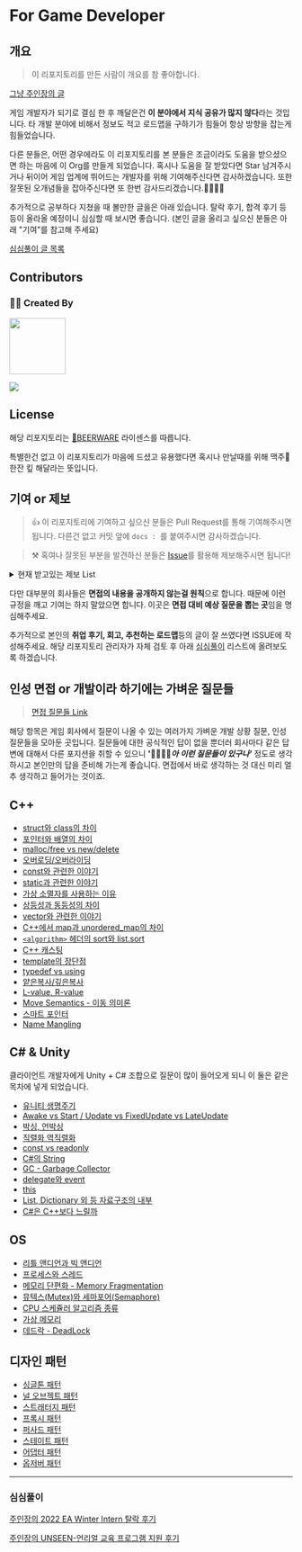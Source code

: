 # For Game Developer

## 개요

> 이 리포지토리를 만든 사람이 개요를 참 좋아합니다. 

[그냥 주인장의 글](https://husk321.tistory.com/)

게임 개발자가 되기로 결심 한 후 깨달은건 **이 분야에서 지식 공유가 많지 않다**라는 것입니다. 타 개발 분야에 비해서 정보도 적고 로드맵을 구하기가 힘들어 항상 방향을 잡는게 힘들었습니다. 

다른 분들은, 어떤 경우에라도 이 리포지토리를 본 분들은 조금이라도 도움을 받으셨으면 하는 마음에 이 Org를 만들게 되었습니다. 혹시나 도움을 잘 받았다면 Star 남겨주시거나 뒤이어 게임 업계에 뛰어드는 개발자를 위해 기여해주신다면 감사하겠습니다. 또한 잘못된 오개념들을 잡아주신다면 또 한번 감사드리겠습니다.🙇‍♂️🙇‍♂️

추가적으로 공부하다 지쳤을 때 볼만한 글을은 아래 있습니다. 탈락 후기, 합격 후기 등등이 올라올 예정이니 심심할 때 보시면 좋습니다. (본인 글을 올리고 싶으신 분들은 아래 "기여"를 참고해 주세요)

[심심풀이 글 목록](#심심풀이)

## Contributors

### 🙇‍♂️ Created By

<a href="https://github.com/Husk-321"><img src="https://avatars.githubusercontent.com/u/68003176?v=4" width="100" height="100"/></a>

<a href="https://github.com/Romanticism-GameDeveloper/GameDeveloper-Client-Interview/graphs/contributors">
  <img src="https://contrib.rocks/image?repo=Romanticism-GameDeveloper/GameDeveloper-Client-Interview" />
</a>

## License

해당 리포지토리는 [🍻BEERWARE](https://github.com/Romanticism-GameDeveloper/GameDeveloper-Client-Interview/blob/main/License) 라이센스를 따릅니다. 

특별한건 없고 이 리포지토리가 마음에 드셨고 유용했다면 혹시나 만날때를 위해 맥주🍻 한잔 킾 해달라는 뜻입니다.

## 기여 or 제보

> 👍 이 리포지토리에 기여하고 싶으신 분들은 Pull Request를 통해 기여해주시면 됩니다. 다른건 없고 커밋 앞에 `docs : `를 붙여주시면 감사하겠습니다.

> ⚒ 혹여나 잘못된 부분을 발견하신 분들은 [Issue](https://github.com/Romanticism-GameDeveloper/GameDeveloper-Client-Interview/issues)를 활용해 제보해주시면 됩니다!

<details>
<summary>현재 받고있는 제보 List</summary>

### C++

- [C 에서는 Name Mangling이 일어나는가?](https://github.com/Romanticism-GameDeveloper/GameDeveloper-Client-Interview/blob/main/C%2B%2B/Name%20Mangling%20(Decoration).md)
  
  ### C#

- [C#과 C++의 속도 관련한 이야기에 대한 제보](https://github.com/Romanticism-GameDeveloper/GameDeveloper-Client-Interview/blob/main/Unity_C%23/C%23%20vs%20C%2B%2B.md)

---

</details>

다만 대부분의 회사들은 **면접의 내용을 공개하지 않는걸 원칙**으로 합니다. 때문에 이런 규정을 깨고 기여는 하지 말았으면 합니다. 이곳은 **면접 대비 예상 질문을 뽑는 곳**임을 명심해주세요.

추가적으로 본인의 **취업 후기, 회고, 추천하는 로드맵**등의 글이 잘 쓰였다면 ISSUE에 작성해주세요. 해당 리포지토리 관리자가 자체 검토 후 아래 [심심풀이](#심심풀이) 리스트에 올려보도록 하겠습니다.

## 인성 면접 or 개발이라 하기에는 가벼운 질문들

>  [면접 질문들 Link](https://github.com/Romanticism-GameDeveloper/GameDeveloper-Client-Interview/blob/main/Personality%20Interview/%EA%B2%8C%EC%9E%84%20%ED%81%B4%EB%9D%BC%EC%9D%B4%EC%96%B8%ED%8A%B8%20%EC%9D%B8%EC%84%B1%2C%EA%B2%BD%ED%97%98%20%EC%A7%88%EB%AC%B8.MD)

해당 항목은 게임 회사에서 질문이 나올 수 있는 여러가지 가벼운 개발 상황 질문, 인성 질문들을 모아둔 곳입니다. 질문들에 대한 공식적인 답이 없을 뿐더러 회사마다 같은 답변에 대해서 다른 포지션을 취할 수 있으니 **'🤦‍♂️🤦‍♀️*아 이런 질문들이 있구나'*** 정도로 생각하시고 본인만의 답을 준비해 가는게 좋습니다. 면접에서 바로 생각하는 것 대신 미리 얼추 생각하고 들어가는 것이죠.

## C++

- [struct와 class의 차이](https://github.com/Romanticism-GameDeveloper/GameDeveloper-Client-Interview/blob/main/C%2B%2B/struct%2C%20class.md)
- [포인터와 배열의 차이](https://github.com/Romanticism-GameDeveloper/GameDeveloper-Client-Interview/blob/main/C%2B%2B/%ED%8F%AC%EC%9D%B8%ED%84%B0%EC%99%80%20%EB%B0%B0%EC%97%B4%EC%9D%98%20%EC%B0%A8%EC%9D%B4.md)
- [malloc/free vs new/delete](https://github.com/Romanticism-GameDeveloper/GameDeveloper-Client-Interview/blob/main/C%2B%2B/mallocfree%20vs%20newdelete.md)
- [오버로딩/오버라이딩](https://github.com/Romanticism-GameDeveloper/GameDeveloper-Client-Interview/blob/main/C%2B%2B/%EC%98%A4%EB%B2%84%EB%A1%9C%EB%94%A9%20%EC%98%A4%EB%B2%84%EB%9D%BC%EC%9D%B4%EB%94%A9.md)
- [const와 관련한 이야기](https://github.com/Romanticism-GameDeveloper/GameDeveloper-Client-Interview/blob/main/C%2B%2B/const.md)
- [static과 관련한 이야기](https://github.com/Romanticism-GameDeveloper/GameDeveloper-Client-Interview/blob/main/C%2B%2B/static.md)
- [가상 소멸자를 사용하는 이유](https://github.com/Romanticism-GameDeveloper/GameDeveloper-Client-Interview/blob/main/C%2B%2B/%EA%B0%80%EC%83%81%20%EC%86%8C%EB%A9%B8%EC%9E%90.md)
- [상등성과 동등성의 차이](https://github.com/Romanticism-GameDeveloper/GameDeveloper-Client-Interview/blob/main/C%2B%2B/%EC%83%81%EB%93%B1%EC%84%B1%EA%B3%BC%20%EB%8F%99%EB%93%B1%EC%84%B1.md)
- [vector와 관련한 이야기](https://github.com/Romanticism-GameDeveloper/GameDeveloper-Client-Interview/blob/main/C%2B%2B/vector%EC%99%80%20%EA%B4%80%EB%A0%A8%ED%95%9C%20%EC%9D%B4%EC%95%BC%EA%B8%B0%EB%93%A4.md)
- [C++에서 map과 unordered_map의 차이](https://github.com/Romanticism-GameDeveloper/GameDeveloper-Client-Interview/blob/main/C%2B%2B/map%20vs%20unordered_map.md)
- [`<algorithm>` 헤더의 sort와 list.sort](https://github.com/Romanticism-GameDeveloper/GameDeveloper-Client-Interview/blob/main/C%2B%2B/algorithm%20sort%EB%8A%94%20%EC%96%B4%EB%96%A4%20%EC%95%8C%EA%B3%A0%EB%A6%AC%EC%A6%98%EC%9D%B8%EA%B0%80.md)
- [C++ 캐스팅](https://github.com/Romanticism-GameDeveloper/GameDeveloper-Client-Interview/blob/main/C%2B%2B/cast.md)
- [template의 장단점](https://github.com/Romanticism-GameDeveloper/GameDeveloper-Client-Interview/blob/main/C%2B%2B/template.md)
- [typedef vs using](https://github.com/Romanticism-GameDeveloper/GameDeveloper-Client-Interview/blob/main/C%2B%2B/typedef%20vs%20using(%EB%B3%84%EC%B9%AD%20%EC%84%A0%EC%96%B8).md)
- [얕은복사/깊은복사](https://github.com/Romanticism-GameDeveloper/GameDeveloper-Client-Interview/blob/main/C%2B%2B/%EC%96%95%EC%9D%80%EB%B3%B5%EC%82%AC%EC%99%80%20%EA%B9%8A%EC%9D%80%EB%B3%B5%EC%82%AC.md)
- [L-value, R-value](https://github.com/Romanticism-GameDeveloper/GameDeveloper-Client-Interview/blob/main/C%2B%2B/L-value%2C%20R-value.md)
- [Move Semantics - 이동 의미론](https://github.com/Romanticism-GameDeveloper/GameDeveloper-Client-Interview/blob/main/C%2B%2B/Move%20Semantics%20-%20%EC%9D%B4%EB%8F%99%20%EC%9D%98%EB%AF%B8%EB%A1%A0.md)
- [스마트 포인터](https://github.com/Romanticism-GameDeveloper/GameDeveloper-Client-Interview/blob/main/C%2B%2B/%EC%8A%A4%EB%A7%88%ED%8A%B8%20%ED%8F%AC%EC%9D%B8%ED%84%B0.md)
- [Name Mangling](https://github.com/Romanticism-GameDeveloper/GameDeveloper-Client-Interview/blob/main/C%2B%2B/Name%20Mangling%20(Decoration).md)

## C# & Unity

클라이언트 개발자에게 Unity + C# 조합으로 질문이 많이 들어오게 되니 이 둘은 같은 목차에 넣게 되었습니다.

- [유니티 생명주기](https://github.com/Romanticism-GameDeveloper/GameDeveloper-Client-Interview/blob/main/Unity_C%23/Unity%EC%9D%98%20%EC%83%9D%EB%AA%85%EC%A3%BC%EA%B8%B0.md)
- [Awake vs Start / Update vs FixedUpdate vs LateUpdate](https://github.com/Romanticism-GameDeveloper/GameDeveloper-Client-Interview/blob/main/Unity_C%23/Awake_Start_Update_FixedUpdate_LateUpdate.md)
- [박싱, 언박싱](https://github.com/Romanticism-GameDeveloper/GameDeveloper-Client-Interview/blob/main/Unity_C%23/%EB%B0%95%EC%8B%B1%2C%20%EC%96%B8%EB%B0%95%EC%8B%B1.md)
- [직렬화 역직렬화](https://github.com/Romanticism-GameDeveloper/GameDeveloper-Client-Interview/blob/main/Unity_C%23/%EC%A7%81%EB%A0%AC%ED%99%94%20-%20Serialization%20%20%EC%97%AD%EC%A7%81%EB%A0%AC%ED%99%94%20-%20Deserialization.md)
- [const vs readonly](https://github.com/Romanticism-GameDeveloper/GameDeveloper-Client-Interview/blob/main/Unity_C%23/const%20readonly.md)
- [C#의 String](https://github.com/Romanticism-GameDeveloper/GameDeveloper-Client-Interview/blob/main/Unity_C%23/C%23%EC%9D%98%20string.md)
- [GC - Garbage Collector](https://github.com/Romanticism-GameDeveloper/GameDeveloper-Client-Interview/blob/main/Unity_C%23/Unity%20%26%20C%23%EC%9D%98%20GC.md)
- [delegate와 event](https://github.com/Romanticism-GameDeveloper/GameDeveloper-Client-Interview/blob/main/Unity_C%23/delegate%EC%99%80%20event.md)
- [this](https://github.com/Romanticism-GameDeveloper/GameDeveloper-Client-Interview/blob/main/Unity_C%23/this.md)
- [List, Dictionary 외 등 자료구조의 내부](https://github.com/Romanticism-GameDeveloper/GameDeveloper-Client-Interview/blob/main/Unity_C%23/List_Dictionary.md)
- [C#은 C++보다 느릴까](https://github.com/Romanticism-GameDeveloper/GameDeveloper-Client-Interview/blob/main/Unity_C%23/C%23%20vs%20C%2B%2B.md)

## OS

- [리틀 앤디언과 빅 앤디언](https://github.com/Romanticism-GameDeveloper/GameDeveloper-Client-Interview/blob/main/OS/%EB%A6%AC%ED%8B%80%20%EC%95%A4%EB%94%94%EC%96%B8%2C%20%EB%B9%85%20%EC%95%A4%EB%94%94%EC%96%B8.md)
- [프로세스와 스레드](https://github.com/Romanticism-GameDeveloper/GameDeveloper-Client-Interview/blob/main/OS/%ED%94%84%EB%A1%9C%EC%84%B8%EC%8A%A4%EC%99%80%20%EC%8A%A4%EB%A0%88%EB%93%9C.md)
- [메모리 단편화 - Memory Fragmentation](https://github.com/Romanticism-GameDeveloper/GameDeveloper-Client-Interview/blob/main/OS/%EB%A9%94%EB%AA%A8%EB%A6%AC%20%EB%8B%A8%ED%8E%B8%ED%99%94%20-%20Memory%20Fragmentation.md)
- [뮤텍스(Mutex)와 세마포어(Semaphore)](https://github.com/Romanticism-GameDeveloper/GameDeveloper-Client-Interview/blob/main/OS/%EB%AE%A4%ED%85%8D%EC%8A%A4(Mutex)%EC%99%80%20%EC%84%B8%EB%A7%88%ED%8F%AC%EC%96%B4(Semaphore).md)
- [CPU 스케쥴러 알고리즘 종류](https://github.com/Romanticism-GameDeveloper/GameDeveloper-Client-Interview/blob/main/OS/CPU%20%EC%8A%A4%EC%BC%80%EC%A5%B4%EB%9F%AC%EC%9D%98%20%EC%95%8C%EA%B3%A0%EB%A6%AC%EC%A6%98%20%EC%A2%85%EB%A5%98.md)
- [가상 메모리](https://github.com/Romanticism-GameDeveloper/GameDeveloper-Client-Interview/blob/main/OS/%EA%B0%80%EC%83%81%20%EB%A9%94%EB%AA%A8%EB%A6%AC%20-%20Virtual%20Memory.md)
- [데드락 - DeadLock](https://github.com/Romanticism-GameDeveloper/GameDeveloper-Client-Interview/blob/main/OS/DeadLock%20(%EB%8D%B0%EB%93%9C%EB%9D%BD%2C%20%EA%B5%90%EC%B0%A9%20%EC%83%81%ED%83%9C%2C%20%EC%9D%B4%ED%95%98%20%EB%8D%B0%EB%93%9C%EB%9D%BD).md)

## 디자인 패턴

- [싱글톤 패턴](https://github.com/Romanticism-GameDeveloper/GameDeveloper-Client-Interview/blob/main/DesignPattern/SingletonPattern.md)
- [널 오브젝트 패턴](https://github.com/Romanticism-GameDeveloper/GameDeveloper-Client-Interview/blob/main/DesignPattern/NullObjectPattern.md)
- [스트래터지 패턴](https://github.com/Romanticism-GameDeveloper/GameDeveloper-Client-Interview/blob/main/DesignPattern/StrategyPattern.md)
- [프록시 패턴](https://github.com/Romanticism-GameDeveloper/GameDeveloper-Client-Interview/blob/main/DesignPattern/ProxyPattern.md)
- [퍼사드 패턴](https://github.com/Romanticism-GameDeveloper/GameDeveloper-Client-Interview/blob/main/DesignPattern/FacadePattern.md)
- [스테이트 패턴](https://github.com/Romanticism-GameDeveloper/GameDeveloper-Client-Interview/blob/main/DesignPattern/StatePattern.md)
- [어댑터 패턴](https://github.com/Romanticism-GameDeveloper/GameDeveloper-Client-Interview/blob/main/DesignPattern/AdapterPattern.md)
- [옵저버 패턴](https://github.com/Romanticism-GameDeveloper/GameDeveloper-Client-Interview/blob/main/DesignPattern/ObserverPattern.md)

---

### 심심풀이

[주인장의 2022 EA Winter Intern 탈락 후기](https://husk321.tistory.com/401)

[주인장의 UNSEEN-언리얼 교육 프로그램 지원 후기](https://husk321.tistory.com/416)
